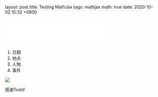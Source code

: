 layout: post
title: Testing MathJax
tags: mathjax
math: true
date: 2020-10-02 15:32 +0800

<iframe frameborder="no" border="0" marginwidth="0" marginheight="0" width=330 height=86 src="//music.163.com/outchain/player?type=2&id=34033641&auto=1&height=66"></iframe>



1. 日期
2. 地点
3. 人物
4. 事件

![](C:\Users\大漠苍狼\Desktop\文件夹\Mollia.github.io\assets\pictures\洁8.jpg)

感谢Todd!